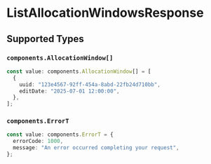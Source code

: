 # ListAllocationWindowsResponse


## Supported Types

### `components.AllocationWindow[]`

```typescript
const value: components.AllocationWindow[] = [
  {
    uuid: "123e4567-92ff-454a-8abd-22fb24d710bb",
    editDate: "2025-07-01 12:00:00",
  },
];
```

### `components.ErrorT`

```typescript
const value: components.ErrorT = {
  errorCode: 1000,
  message: "An error occurred completing your request",
};
```

